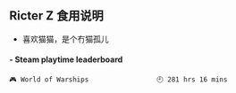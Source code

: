 ## Ricter Z 食用说明
- 喜欢猫猫，是个冇猫孤儿

<!-- steam-box start -->
#### - Steam playtime leaderboard
```text
🎮 World of Warships                 🕘 281 hrs 16 mins
```
<!-- Powered by https://github.com/YouEclipse/steam-box . -->
<!-- steam-box end -->
